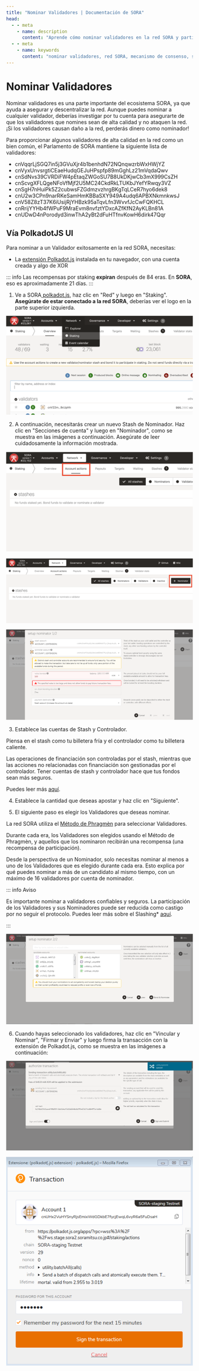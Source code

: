 ```yaml
---
title: "Nominar Validadores | Documentación de SORA"
head:
  - - meta
    - name: description
      content: "Aprende cómo nominar validadores en la red SORA y participar en el mecanismo de consenso. Descubre el proceso de selección y nominación de validadores, entiende su rol en la seguridad de la red y contribuye activamente a la gobernanza descentralizada del ecosistema SORA."
  - - meta
    - name: keywords
      content: "nominar validadores, red SORA, mecanismo de consenso, seleccionar validadores, nominar validadores, seguridad de la red, gobernanza descentralizada"
---
```


# Nominar Validadores

Nominar validadores es una parte importante del ecosistema SORA, ya que ayuda a asegurar y descentralizar la red. Aunque puedes nominar a cualquier validador, deberías investigar por tu cuenta para asegurarte de que los validadores que nomines sean de alta calidad y no ataquen la red. ¡Si los validadores causan daño a la red, perderás dinero como nominador!

Para proporcionar algunos validadores de alta calidad en la red como un bien común, el Parlamento de SORA mantiene la siguiente lista de validadores:

- cnVqqrLjSGQ7in5j3GVuXjr4b1benhdN72NQnqwzrbWxHWjYZ
- cnVyxUnvsrgtiCEaeHudqGEJuHPspfp89mGghLz21mVqdaQwv
- cnSdNvs39CVRDiFW4pEtaqZWGoSU7B8UkDKjwCb3mX999CsZH
- cnScvgXFLQgeNFoVfMjf2U5MC24CkdRkLTUKbJYefYRwqy3VZ
- cnSgH7nHuiPk5Z2cubwsFZGdmzvzhrgBKgTqLCeR7hyo6dek8
- cnU2w3CPn9narRKeSamHmKBBaSXY949A4udq6APBXNkmnkwsJ
- cnV58Z8zT37K6iUsijRjYHBzk95aTqvLfn3WvvfJcCwFQKHCL
- cnRrijYYHb4fWPuF9MraEvm8nvfztYDxcAZfKfN2AyKLBn81A
- cnUDwD4nPorodyd3inwThA2yBt2dFuHTfnvKowH6dirk47Qqr

## Vía PolkadotJS UI

Para nominar a un Validador exitosamente en la red SORA, necesitas:

- La [extensión Polkadot.js](https://polkadot.js.org/extension/) instalada en tu navegador, con una cuenta creada y algo de XOR

::: info
Las recompensas por staking **expiran** después de 84 eras. En **SORA**, eso es aproximadamente 21 días.
:::

1. Ve a SORA[ polkadot.js](https://polkadot.js.org/apps/?rpc=wss%3A%2F%2Fws.sora2.soramitsu.co.jp#/staking), haz clic en "Red" y luego en "Staking". **Asegúrate de estar conectado a la red SORA**, deberías ver el logo en la parte superior izquierda.

![](../.gitbook/assets/polkadotjs-staking-tab.png)

2. A continuación, necesitarás crear un nuevo Stash de Nominador. Haz clic en "Secciones de cuenta" y luego en "Nominador", como se muestra en las imágenes a continuación. Asegúrate de leer cuidadosamente la información mostrada.

![](../.gitbook/assets/polkadotjs-account-actions.png)

![](../.gitbook/assets/polkadotjs-nominator-button.png)

![](../.gitbook/assets/polkadotjs-setup-nominator.png)

3. Establece las cuentas de Stash y Controlador.

Piensa en el stash como tu billetera fría y el controlador como tu billetera caliente.

Las operaciones de financiación son controladas por el stash, mientras que las acciones no relacionadas con financiación son gestionadas por el controlador. Tener cuentas de stash y controlador hace que tus fondos sean más seguros.

Puedes leer más [aquí](https://www.holdpolkadot.com/post/stash-account-controller-account-on-polkadot-and-kusama).

4. Establece la cantidad que deseas apostar y haz clic en "Siguiente".

5. El siguiente paso es elegir los Validadores que deseas nominar.

La red SORA utiliza el [Método de Phragmèn](https://wiki.polkadot.network/docs/en/learn-phragmen) para seleccionar Validadores.

Durante cada era, los Validadores son elegidos usando el Método de Phragmèn, y aquellos que los nominaron recibirán una recompensa (una recompensa de participación).

Desde la perspectiva de un Nominador, solo necesitas nominar al menos a uno de los Validadores que es elegido durante cada era. Esto explica por qué puedes nominar a más de un candidato al mismo tiempo, con un máximo de 16 validadores por cuenta de nominador.

::: info Aviso

Es importante nominar a validadores confiables y seguros. La participación de los Validadores y sus Nominadores puede ser reducida como castigo por no seguir el protocolo. Puedes leer más sobre el Slashing\* [aquí](https://w3f-research.readthedocs.io/en/latest/polkadot/slashing/amounts.html).

:::

![](../.gitbook/assets/polkadotjs-setup-nominator-step2.png)

6. Cuando hayas seleccionado los validadores, haz clic en "Vincular y Nominar", "Firmar y Enviar" y luego firma la transacción con la extensión de Polkadot.js, como se muestra en las imágenes a continuación:

![](../.gitbook/assets/polkadotjs-bond-and-nomintate-extrinsic.png)

![](../.gitbook/assets/polkadotjs-bond-and-nomintate-extrinsic-signing.png)


